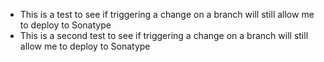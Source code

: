 * This is a test to see if triggering a change on a branch will still allow me to deploy to Sonatype
* This is a second test to see if triggering a change on a branch will still allow me to deploy to Sonatype
